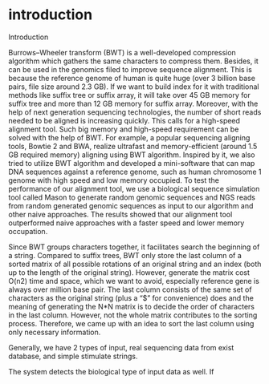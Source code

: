 # introduction

Introduction 

Burrows–Wheeler transform (BWT) is a well-developed compression algorithm which gathers the same characters to compress them. Besides, it can be used in the genomics filed to improve sequence alignment. This is because the reference genome of human is quite huge (over 3 billion base pairs, file size around 2.3 GB). If we want to build index for it with traditional methods like suffix tree or suffix array, it will take over 45 GB memory for suffix tree and more than 12 GB memory for suffix array. Moreover, with the help of next generation sequencing technologies, the number of short reads needed to be aligned is increasing quickly. This calls for a high-speed alignment tool. Such big memory and high-speed requirement can be solved with the help of BWT. For example, a popular sequencing aligning tools, Bowtie 2 and BWA, realize ultrafast and memory-efficient (around 1.5 GB required memory) aligning using BWT algorithm. Inspired by it, we also tried to utilize BWT algorithm and developed a mini-software that can map DNA sequences against a reference genome, such as human chromosome 1 genome with high speed and low memory occupied. To test the performance of our alignment tool, we use a biological sequence simulation tool called Mason to generate random genomic sequences and NGS reads from random generated genomic sequences as input to our algorithm and other naive approaches. The results showed that our alignment tool outperformed naive approaches with a faster speed and lower memory occupation. 

Since BWT groups characters together, it facilitates search the beginning of a string. Compared to suffix trees, BWT only store the last column of a sorted matrix of all possible rotations of an original string and an index (both up to the length of the original string). However, generate the matrix cost O(n2) time and space, which we want to avoid, especially reference gene is always over million base pair. The last column consists of the same set of characters as the original string (plus a “$” for convenience) does and the meaning of generating the N*N matrix is to decide the order of characters in the last column. However, not the whole matrix contributes to the sorting process. Therefore, we came up with an idea to sort the last column using only necessary information. 

 

Generally, we have 2 types of input, real sequencing data from exist database, and simple stimulate strings. 

 

The system detects the biological type of input data as well. If 